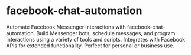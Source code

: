 # facebook-chat-automation
Automate Facebook Messenger interactions with facebook-chat-automation. Build Messenger bots, schedule messages, and program interactions using a variety of tools and scripts. Integrates with Facebook APIs for extended functionality. Perfect for personal or business use.
